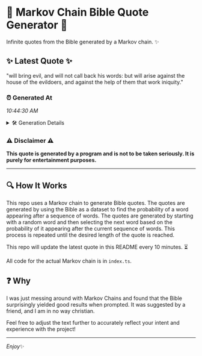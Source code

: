 # 📖 Markov Chain Bible Quote Generator 📖

Infinite quotes from the Bible generated by a Markov chain. ✨

## ✨ Latest Quote ✨
"will bring evil, and will not call back his words: but will arise against the house of the evildoers, and against the help of them that work iniquity."

### ⏰ Generated At
*10:44:30 AM*

<details>
    <summary>🛠️ Generation Details</summary>
    <p>
        <strong>🌱 Seed:</strong> will<br>
        <strong>🔄 Iterations:</strong> 27<br>
        <strong>📜 Context History:</strong><br>[ will ]: bring<br>[ will, bring ]: evil,<br>[ will, bring, evil, ]: and<br>[ will, bring, evil,, and ]: will<br>[ will, bring, evil,, and, will ]: not<br>[ will, bring, evil,, and, will, not ]: call<br>[ bring, evil,, and, will, not, call ]: back<br>[ evil,, and, will, not, call, back ]: his<br>[ and, will, not, call, back, his ]: words:<br>[ will, not, call, back, his, words: ]: but<br>[ not, call, back, his, words:, but ]: will<br>[ call, back, his, words:, but, will ]: arise<br>[ back, his, words:, but, will, arise ]: against<br>[ his, words:, but, will, arise, against ]: the<br>[ words:, but, will, arise, against, the ]: house<br>[ but, will, arise, against, the, house ]: of<br>[ will, arise, against, the, house, of ]: the<br>[ arise, against, the, house, of, the ]: evildoers,<br>[ against, the, house, of, the, evildoers, ]: and<br>[ the, house, of, the, evildoers,, and ]: against<br>[ house, of, the, evildoers,, and, against ]: the<br>[ of, the, evildoers,, and, against, the ]: help<br>[ the, evildoers,, and, against, the, help ]: of<br>[ evildoers,, and, against, the, help, of ]: them<br>[ and, against, the, help, of, them ]: that<br>[ against, the, help, of, them, that ]: work<br>[ the, help, of, them, that, work ]: iniquity.<br>
    </p>
</details>

### ⚠️ Disclaimer ⚠️
**This quote is generated by a program and is not to be taken seriously. It is purely for entertainment purposes.**

---

## 🔍 How It Works

This repo uses a Markov chain to generate Bible quotes. The quotes are generated by using the Bible as a dataset to find the probability of a word appearing after a sequence of words. The quotes are generated by starting with a random word and then selecting the next word based on the probability of it appearing after the current sequence of words. This process is repeated until the desired length of the quote is reached.

This repo will update the latest quote in this README every 10 minutes. ⏳

All code for the actual Markov chain is in `index.ts`.

## ❓ Why

I was just messing around with Markov Chains and found that the Bible surprisingly yielded good results when prompted. 
It was suggested by a friend, and I am in no way christian.

Feel free to adjust the text further to accurately reflect your intent and experience with the project!

---

*Enjoy*✨
